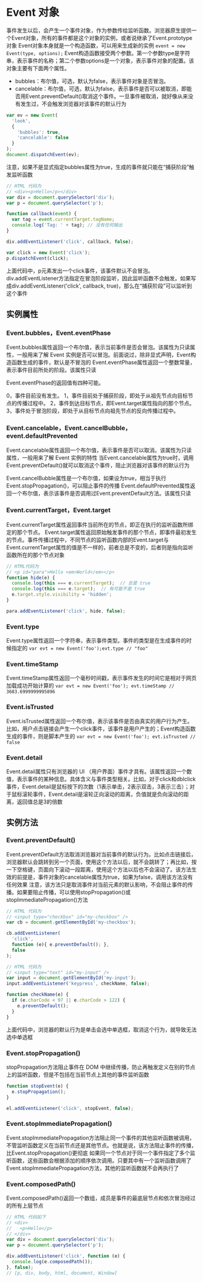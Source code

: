 # Event 对象

事件发生以后，会产生一个事件对象，作为参数传给监听函数。浏览器原生提供一个Event对象，所有的事件都是这个对象的实例，或者说继承了Event.prototype对象
Event对象本身就是一个构造函数，可以用来生成新的实例
`event = new Event(type, options);`
Event构造函数接受两个参数。第一个参数type是字符串，表示事件的名称；第二个参数options是一个对象，表示事件对象的配置。该对象主要有下面两个属性。

- bubbles：布尔值，可选，默认为false，表示事件对象是否冒泡。
- cancelable：布尔值，可选，默认为false，表示事件是否可以被取消，即能否用Event.preventDefault()取消这个事件。一旦事件被取消，就好像从来没有发生过，不会触发浏览器对该事件的默认行为

```javascript
var ev = new Event(
  'look',
  {
    'bubbles': true,
    'cancelable': false
  }
);
document.dispatchEvent(ev);
```
注意，如果不是显式指定bubbles属性为true，生成的事件就只能在“捕获阶段”触发监听函数
```javascript
// HTML 代码为
// <div><p>Hello</p></div>
var div = document.querySelector('div');
var p = document.querySelector('p');

function callback(event) {
  var tag = event.currentTarget.tagName;
  console.log('Tag: ' + tag); // 没有任何输出
}

div.addEventListener('click', callback, false);

var click = new Event('click');
p.dispatchEvent(click);
```
上面代码中，p元素发出一个click事件，该事件默认不会冒泡。div.addEventListener方法指定在冒泡阶段监听，因此监听函数不会触发。如果写成div.addEventListener('click', callback, true)，那么在“捕获阶段”可以监听到这个事件

## 实例属性
### Event.bubbles，Event.eventPhase
Event.bubbles属性返回一个布尔值，表示当前事件是否会冒泡。该属性为只读属性，一般用来了解 Event 实例是否可以冒泡。前面说过，除非显式声明，Event构造函数生成的事件，默认是不冒泡的
Event.eventPhase属性返回一个整数常量，表示事件目前所处的阶段。该属性只读

Event.eventPhase的返回值有四种可能。

0，事件目前没有发生。
1，事件目前处于捕获阶段，即处于从祖先节点向目标节点的传播过程中。
2，事件到达目标节点，即Event.target属性指向的那个节点。
3，事件处于冒泡阶段，即处于从目标节点向祖先节点的反向传播过程中。

### Event.cancelable，Event.cancelBubble，event.defaultPrevented
Event.cancelable属性返回一个布尔值，表示事件是否可以取消。该属性为只读属性，一般用来了解 Event 实例的特性
当Event.cancelable属性为true时，调用Event.preventDefault()就可以取消这个事件，阻止浏览器对该事件的默认行为

Event.cancelBubble属性是一个布尔值，如果设为true，相当于执行Event.stopPropagation()，可以阻止事件的传播
Event.defaultPrevented属性返回一个布尔值，表示该事件是否调用过Event.preventDefault方法。该属性只读

### Event.currentTarget，Event.target
Event.currentTarget属性返回事件当前所在的节点，即正在执行的监听函数所绑定的那个节点。
Event.target属性返回原始触发事件的那个节点，即事件最初发生的节点。事件传播过程中，不同节点的监听函数内部的Event.target与Event.currentTarget属性的值是不一样的，前者总是不变的，后者则是指向监听函数所在的那个节点对象
```javascript
// HTML代码为
// <p id="para">Hello <em>World</em></p>
function hide(e) {
  console.log(this === e.currentTarget);  // 总是 true
  console.log(this === e.target);  // 有可能不是 true
  e.target.style.visibility = 'hidden';
}

para.addEventListener('click', hide, false);
```

### Event.type
Event.type属性返回一个字符串，表示事件类型。事件的类型是在生成事件的时候指定的
`var evt = new Event('foo');evt.type // "foo"`

### Event.timeStamp
Event.timeStamp属性返回一个毫秒时间戳，表示事件发生的时间它是相对于网页加载成功开始计算的
`var evt = new Event('foo'); evt.timeStamp // 3683.6999999995896`

### Event.isTrusted
Event.isTrusted属性返回一个布尔值，表示该事件是否由真实的用户行为产生。比如，用户点击链接会产生一个click事件，该事件是用户产生的；Event构造函数生成的事件，则是脚本产生的
`var evt = new Event('foo'); evt.isTrusted // false`

### Event.detail
Event.detail属性只有浏览器的 UI （用户界面）事件才具有。该属性返回一个数值，表示事件的某种信息。具体含义与事件类型相关。比如，对于click和dblclick事件，Event.detail是鼠标按下的次数（1表示单击，2表示双击，3表示三击）；对于鼠标滚轮事件，Event.detail是滚轮正向滚动的距离，负值就是负向滚动的距离，返回值总是3的倍数

## 实例方法
### Event.preventDefault()
Event.preventDefault方法取消浏览器对当前事件的默认行为。比如点击链接后，浏览器默认会跳转到另一个页面，使用这个方法以后，就不会跳转了；再比如，按一下空格键，页面向下滚动一段距离，使用这个方法以后也不会滚动了。该方法生效的前提是，事件对象的cancelable属性为true，如果为false，调用该方法没有任何效果
注意，该方法只是取消事件对当前元素的默认影响，不会阻止事件的传播。如果要阻止传播，可以使用stopPropagation()或stopImmediatePropagation()方法
```javascript
// HTML 代码为
// <input type="checkbox" id="my-checkbox" />
var cb = document.getElementById('my-checkbox');

cb.addEventListener(
  'click',
  function (e){ e.preventDefault(); },
  false
);

// HTML 代码为
// <input type="text" id="my-input" />
var input = document.getElementById('my-input');
input.addEventListener('keypress', checkName, false);

function checkName(e) {
  if (e.charCode < 97 || e.charCode > 122) {
    e.preventDefault();
  }
}
```
上面代码中，浏览器的默认行为是单击会选中单选框，取消这个行为，就导致无法选中单选框

### Event.stopPropagation()
stopPropagation方法阻止事件在 DOM 中继续传播，防止再触发定义在别的节点上的监听函数，但是不包括在当前节点上其他的事件监听函数
```javascript
function stopEvent(e) {
  e.stopPropagation();
}

el.addEventListener('click', stopEvent, false);
```

### Event.stopImmediatePropagation()
Event.stopImmediatePropagation方法阻止同一个事件的其他监听函数被调用，不管监听函数定义在当前节点还是其他节点。也就是说，该方法阻止事件的传播，比Event.stopPropagation()更彻底
如果同一个节点对于同一个事件指定了多个监听函数，这些函数会根据添加的顺序依次调用。只要其中有一个监听函数调用了Event.stopImmediatePropagation方法，其他的监听函数就不会再执行了

### Event.composedPath()
Event.composedPath()返回一个数组，成员是事件的最底层节点和依次冒泡经过的所有上层节点
```javascript
// HTML 代码如下
// <div>
//   <p>Hello</p>
// </div>
var div = document.querySelector('div');
var p = document.querySelector('p');

div.addEventListener('click', function (e) {
  console.log(e.composedPath());
}, false);
// [p, div, body, html, document, Window]
```
